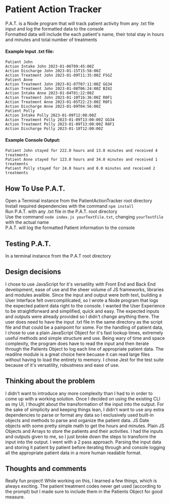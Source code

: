 # Patient Action Tracker
P.A.T. is a Node program that will track patient activity from any .txt file input and log the formatted data to the console<br />
Formatted data will include the each patient's name, their total stay in hours and minutes and total number of treatments

#### Example Input .txt file:

```
Patient John
Action Intake John 2023-01-06T09:45:00Z
Action Discharge John 2023-01-15T15:58:00Z
Action Treatment John 2023-01-09T11:35:00Z F5GZ
Patient Anne
Action Treatment John 2023-01-07T07:11:00Z GG34
Action Treatment John 2023-01-08T06:24:00Z BZ42
Action Intake Anne 2023-01-04T01:22:00Z
Action Treatment John 2023-01-10T16:36:00Z R0F1
Action Treatment Anne 2023-01-05T22:23:00Z R0F1
Action Discharge Anne 2023-01-09T04:56:00Z
Patient Polly
Action Intake Polly 2023-01-09T12:00:00Z
Action Treatment Polly 2023-01-09T13:00:00Z GG34
Action Treatment Polly 2023-01-09T13:00:00Z R0F1
Action Discharge Polly 2023-01-10T12:00:00Z
```

#### Example Console Output:

```
Patient John stayed for 222.0 hours and 13.0 minutes and received 4 treatments
Patient Anne stayed for 123.0 hours and 34.0 minutes and received 1 treatments
Patient Polly stayed for 24.0 hours and 0.0 minutes and received 2 treatments
```

## How To Use P.A.T.
Open a Terminal instance from the PatientActionTracker root directory<br />
Install required dependencies with the command ```npm install```<br />
Run P.A.T. with any .txt file in the P.A.T. root directory<br />
Use the command ```node index.js yourTextFile.txt```, changing ```yourTextFile``` with the actual name<br />
P.A.T. will log the formatted Patient information to the console

## Testing P.A.T.
In a terminal instance from the P.A.T root directory

## Design decisions

I chose to use JavaScript for it's versatility with Front End and Back End development, ease of use and the sheer volume of JS frameworks, libraries and modules availble. Since the input and output were both text, building a User Interface felt overcomplilcated, so I wrote a Node program that logs the expected patient data right to the console. I wanted the User Experience to be straightforward and simplified, quick and easy. The expected inputs and outputs were already provided so I didn't change anything there. The user does need to have the input .txt file in the same directory as the script file and that could be a painpoint for some. For the handling of patient data, I chose to use a plain JavaScript Object for it's fast lookup times, extremely useful methods and simple structure and use. Being wary of time and space complexity, the program does have to read the input and then iterate through the Patients Object to log each line of appropriate patient data. The readilne module is a great choice here becuase it can read large files without having to load the entirety to memory. I chose Jest for the test suite because of it's versatility, robustness and ease of use.

## Thinking about the problem
I didn't want to introduce any more complexity than I had to in order to come up with a working solution. Once I decided on using the existing CLI as my UI, I thought about the transformation of the input into the output. For the sake of simplicity and keeping things lean, I didn't want to use any extra dependencies to parse or format any data so I exclusively used built-in objects and methods to parse and organize the patient data. JS Date objects with some pretty simple math to get the hours and minutes. Plain JS Objects and Arrays to store the patients and their activities. I had the inputs and outputs given to me, so I just broke down the steps to transform the input into the output. I went with a 2 pass approach. Parsing the input data and storing it patient by patient before iterating through and console logging all the appropriate patient data in a more human readable format.

## Thoughts and comments
Really fun project! While working on this, I learned a few things, which is always exciting. The patient treatment codes never get used (according to the prompt) but I made sure to include them in the Patients Object for good measure.
